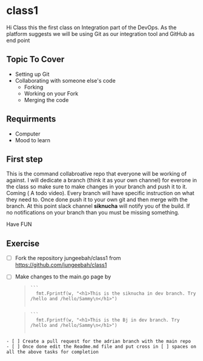 # class1

Hi Class this the first class on Integration part of the DevOps. As the platform suggests we will be using Git as our integration 
tool and GitHub as end point

## Topic To Cover
   - Setting up Git
   - Collaborating with someone else's code
      * Forking
      * Working on your Fork
      * Merging the code
      
      
## Requirments
  - Computer
  - Mood to learn 
  
## First step

This is the command collabroative repo that everyone will be working of against. I will dedicate a branch (think it as your own channel)
for everone in the class so make sure to make changes in your branch and push it to it. Coming ( A todo video). Every branch will have 
specific instruction on what they need to. Once done push it to your own git and then merge with the branch. At this point slack channel
**siknucha** will notify you of the build. If no notifications on your branch than you must be missing something.

Have FUN

## Exercise

   - [ ] Fork the repository jungeebah/class1 from https://github.com/jungeebah/class1
   - [ ] Make changes to the main.go page by 
            
       >     ``` 
       >       fmt.Fprintf(w, "<h1>This is the siknucha in dev branch. Try /hello and /hello/Sammy\n</h1>")
       >   ```
       
       >     ``` 
       >       fmt.Fprintf(w, "<h1>This is the Bj in dev branch. Try /hello and /hello/Sammy\n</h1>")
       >   ```
      
    - [ ] Create a pull request for the adrian branch with the main repo
    - [ ] Once done edit the Readme.md file and put cross in [ ] spaces on all the above tasks for completion
